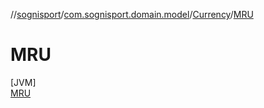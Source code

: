 //[sognisport](../../../../index.md)/[com.sognisport.domain.model](../../index.md)/[Currency](../index.md)/[MRU](index.md)

# MRU

[JVM]\
[MRU](index.md)
